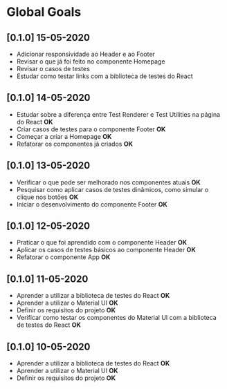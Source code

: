 # Global Goals

## [0.1.0] 15-05-2020

- Adicionar responsividade ao Header e ao Footer
- Revisar o que já foi feito no componente Homepage
- Revisar o casos de testes
- Estudar como testar links com a biblioteca de testes do React

## [0.1.0] 14-05-2020

- Estudar sobre a diferença entre Test Renderer e Test Utilities na página do React **OK**
- Criar casos de testes para o componente Footer **OK**
- Começar a criar a Homepage **OK**
- Refatorar os componentes já criados **OK**

## [0.1.0] 13-05-2020

- Verificar o que pode ser melhorado nos componentes atuais **OK**
- Pesquisar como aplicar casos de testes dinâmicos, como simular o clique nos botões **OK**
- Iniciar o desenvolvimento do componente Footer **OK**

## [0.1.0] 12-05-2020

- Praticar o que foi aprendido com o componente Header **OK**
- Aplicar os casos de testes básicos ao componente Header **OK**
- Refatorar o componente App **OK**

## [0.1.0] 11-05-2020

- Aprender a utilizar a biblioteca de testes do React **OK**
- Aprender a utilizar o Material UI **OK**
- Definir os requisitos do projeto **OK**
- Verificar como testar os componentes do Material UI com a biblioteca de testes do React **OK**

## [0.1.0] 10-05-2020

- Aprender a utilizar a biblioteca de testes do React **OK**
- Aprender a utilizar o Material UI **OK**
- Definir os requisitos do projeto **OK**
